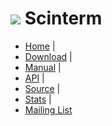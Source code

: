 # ![](images/icon.png) Scinterm

* [Home](README.html) |
* [Download](http://foicica.com/scinterm/download) |
* [Manual](manual.html) |
* [API](api.html) |
* [Source](http://foicica.com/hg/scinterm) |
* [Stats](http://foicica.com/stats.html#Scinterm) |
* [Mailing List](http://foicica.com/lists)
